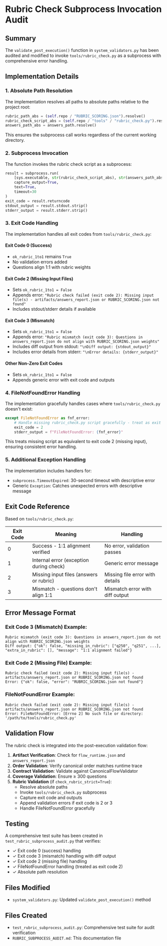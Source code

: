 # Rubric Check Subprocess Invocation Audit

## Summary

The `validate_post_execution()` function in `system_validators.py` has been audited and modified to invoke `tools/rubric_check.py` as a subprocess with comprehensive error handling.

## Implementation Details

### 1. Absolute Path Resolution

The implementation resolves all paths to absolute paths relative to the project root:

```python
rubric_path_abs = (self.repo / "RUBRIC_SCORING.json").resolve()
rubric_check_script_abs = (self.repo / "tools" / "rubric_check.py").resolve()
answers_path_abs = answers_path.resolve()
```

This ensures the subprocess call works regardless of the current working directory.

### 2. Subprocess Invocation

The function invokes the rubric check script as a subprocess:

```python
result = subprocess.run(
    [sys.executable, str(rubric_check_script_abs), str(answers_path_abs), str(rubric_path_abs)],
    capture_output=True,
    text=True,
    timeout=30
)
exit_code = result.returncode
stdout_output = result.stdout.strip()
stderr_output = result.stderr.strip()
```

### 3. Exit Code Handling

The implementation handles all exit codes from `tools/rubric_check.py`:

#### Exit Code 0 (Success)
- `ok_rubric_1to1` remains `True`
- No validation errors added
- Questions align 1:1 with rubric weights

#### Exit Code 2 (Missing Input Files)
- Sets `ok_rubric_1to1 = False`
- Appends error: `"Rubric check failed (exit code 2): Missing input file(s) - artifacts/answers_report.json or RUBRIC_SCORING.json not found"`
- Includes stdout/stderr details if available

#### Exit Code 3 (Mismatch)
- Sets `ok_rubric_1to1 = False`
- Appends error: `"Rubric mismatch (exit code 3): Questions in answers_report.json do not align with RUBRIC_SCORING.json weights"`
- Includes diff output from stdout: `"\nDiff output: {stdout_output}"`
- Includes error details from stderr: `"\nError details: {stderr_output}"`

#### Other Non-Zero Exit Codes
- Sets `ok_rubric_1to1 = False`
- Appends generic error with exit code and outputs

### 4. FileNotFoundError Handling

The implementation gracefully handles cases where `tools/rubric_check.py` doesn't exist:

```python
except FileNotFoundError as fnf_error:
    # Handle missing rubric_check.py script gracefully - treat as exit code 2
    exit_code = 2
    stderr_output = f"FileNotFoundError: {fnf_error}"
```

This treats missing script as equivalent to exit code 2 (missing input), ensuring consistent error handling.

### 5. Additional Exception Handling

The implementation includes handlers for:
- `subprocess.TimeoutExpired`: 30-second timeout with descriptive error
- Generic `Exception`: Catches unexpected errors with descriptive message

## Exit Code Reference

Based on `tools/rubric_check.py`:

| Exit Code | Meaning | Handling |
|-----------|---------|----------|
| 0 | Success - 1:1 alignment verified | No error, validation passes |
| 1 | Internal error (exception during check) | Generic error message |
| 2 | Missing input files (answers or rubric) | Missing file error with details |
| 3 | Mismatch - questions don't align 1:1 | Mismatch error with diff output |

## Error Message Format

### Exit Code 3 (Mismatch) Example:
```
Rubric mismatch (exit code 3): Questions in answers_report.json do not align with RUBRIC_SCORING.json weights
Diff output: {"ok": false, "missing_in_rubric": ["q250", "q251", ...], "extra_in_rubric": [], "message": "1:1 alignment failed"}
```

### Exit Code 2 (Missing File) Example:
```
Rubric check failed (exit code 2): Missing input file(s) - artifacts/answers_report.json or RUBRIC_SCORING.json not found
Error: {"ok": false, "error": "RUBRIC_SCORING.json not found"}
```

### FileNotFoundError Example:
```
Rubric check failed (exit code 2): Missing input file(s) - artifacts/answers_report.json or RUBRIC_SCORING.json not found
Error: FileNotFoundError: [Errno 2] No such file or directory: '/path/to/tools/rubric_check.py'
```

## Validation Flow

The rubric check is integrated into the post-execution validation flow:

1. **Artifact Verification**: Check for `flow_runtime.json` and `answers_report.json`
2. **Order Validation**: Verify canonical order matches runtime trace
3. **Contract Validation**: Validate against CanonicalFlowValidator
4. **Coverage Validation**: Ensure ≥ 300 questions
5. **Rubric Validation** (if `check_rubric_strict=True`):
   - Resolve absolute paths
   - Invoke `tools/rubric_check.py` subprocess
   - Capture exit code and outputs
   - Append validation errors if exit code is 2 or 3
   - Handle FileNotFoundError gracefully

## Testing

A comprehensive test suite has been created in `test_rubric_subprocess_audit.py` that verifies:

- ✓ Exit code 0 (success) handling
- ✓ Exit code 3 (mismatch) handling with diff output
- ✓ Exit code 2 (missing file) handling
- ✓ FileNotFoundError handling (treated as exit code 2)
- ✓ Absolute path resolution

## Files Modified

- `system_validators.py`: Updated `validate_post_execution()` method

## Files Created

- `test_rubric_subprocess_audit.py`: Comprehensive test suite for audit verification
- `RUBRIC_SUBPROCESS_AUDIT.md`: This documentation file
